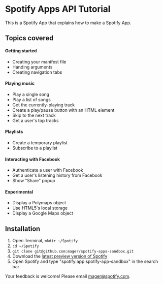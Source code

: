 # Spotify Apps API Tutorial

This is a Spotify App that explains how to make a Spotify App.

## Topics covered

#### Getting started

 * Creating your manifest file
 * Handing arguments
 * Creating navigation tabs

#### Playing music

 * Play a single song
 * Play a list of songs
 * Get the currently-playing track
 * Create a play/pause button with an HTML element
 * Skip to the next track
 * Get a user's top tracks

#### Playlists

 * Create a temporary playlist
 * Subscribe to a playlist

#### Interacting with Facebook

 * Authenticate a user with Facebook
 * Get a user's listening history from Facebook
 * Show "Share" popup

#### Experimental

 * Display a Polymaps object
 * Use HTML5's local storage
 * Display a Google Maps object


## Installation

 1. Open Terminal, `mkdir ~/Spotify`
 2. `cd ~/Spotify`
 3. `git clone git@github.com:mager/spotify-apps-sandbox.git`
 4. Download the [latest preview version of Spotify](http://developer.spotify.com/en/spotify-apps-api/preview/)
 5. Open Spotify and type "spotify:app:spotify-app-sandbox" in the search bar

Your feedback is welcome! Please email mager@spotify.com.

